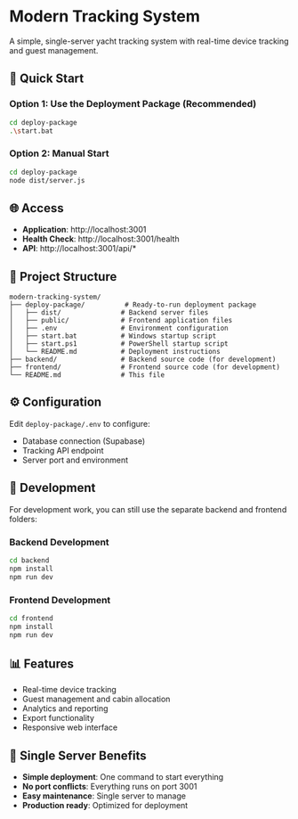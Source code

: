 # Modern Tracking System

A simple, single-server yacht tracking system with real-time device tracking and guest management.

## 🚀 Quick Start

### Option 1: Use the Deployment Package (Recommended)
```bash
cd deploy-package
.\start.bat
```

### Option 2: Manual Start
```bash
cd deploy-package
node dist/server.js
```

## 🌐 Access

- **Application**: http://localhost:3001
- **Health Check**: http://localhost:3001/health
- **API**: http://localhost:3001/api/*

## 📁 Project Structure

```
modern-tracking-system/
├── deploy-package/          # Ready-to-run deployment package
│   ├── dist/               # Backend server files
│   ├── public/             # Frontend application files
│   ├── .env                # Environment configuration
│   ├── start.bat           # Windows startup script
│   ├── start.ps1           # PowerShell startup script
│   └── README.md           # Deployment instructions
├── backend/                # Backend source code (for development)
├── frontend/               # Frontend source code (for development)
└── README.md               # This file
```

## ⚙️ Configuration

Edit `deploy-package/.env` to configure:
- Database connection (Supabase)
- Tracking API endpoint
- Server port and environment

## 🔧 Development

For development work, you can still use the separate backend and frontend folders:

### Backend Development
```bash
cd backend
npm install
npm run dev
```

### Frontend Development
```bash
cd frontend
npm install
npm run dev
```

## 📊 Features

- Real-time device tracking
- Guest management and cabin allocation
- Analytics and reporting
- Export functionality
- Responsive web interface

## 🎯 Single Server Benefits

- **Simple deployment**: One command to start everything
- **No port conflicts**: Everything runs on port 3001
- **Easy maintenance**: Single server to manage
- **Production ready**: Optimized for deployment 